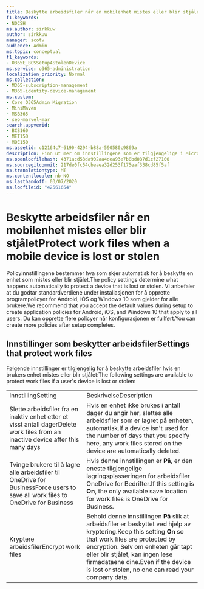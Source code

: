 ```yaml
---
title: Beskytte arbeidsfiler når en mobilenhet mistes eller blir stjålet
f1.keywords:
- NOCSH
ms.author: sirkkuw
author: sirkkuw
manager: scotv
audience: Admin
ms.topic: conceptual
f1_keywords:
- O365E_BCSSetup4StolenDevice
ms.service: o365-administration
localization_priority: Normal
ms.collection:
- M365-subscription-management
- M365-identity-device-management
ms.custom:
- Core_O365Admin_Migration
- MiniMaven
- MSB365
- seo-marvel-mar
search.appverid:
- BCS160
- MET150
- MOE150
ms.assetid: c12164c7-6190-4294-b88a-590580c9869a
description: Finn ut mer om innstillingene som er tilgjengelige i Microsoft 365 Business, for å beskytte arbeidsfiler hvis en brukers enhet går tapt eller blir stjålet.
ms.openlocfilehash: 4371acd53da902aa4dea93e7b8bd087d1cf27100
ms.sourcegitcommit: 217de0fc54cbeaea32d253f175eaf338cd85f5af
ms.translationtype: MT
ms.contentlocale: nb-NO
ms.lasthandoff: 03/07/2020
ms.locfileid: "42561654"
---
```

# <a name="protect-work-files-when-a-mobile-device-is-lost-or-stolen"></a><span data-ttu-id="b9236-103">Beskytte arbeidsfiler når en mobilenhet mistes eller blir stjålet</span><span class="sxs-lookup"><span data-stu-id="b9236-103">Protect work files when a mobile device is lost or stolen</span></span>

<span data-ttu-id="b9236-104">Policyinnstillingene bestemmer hva som skjer automatisk for å beskytte en enhet som mistes eller blir stjålet.</span><span class="sxs-lookup"><span data-stu-id="b9236-104">The policy settings determine what happens automatically to protect a device that is lost or stolen.</span></span> <span data-ttu-id="b9236-105">Vi anbefaler at du godtar standardverdiene under installasjonen for å opprette programpolicyer for Android, iOS og Windows 10 som gjelder for alle brukere.</span><span class="sxs-lookup"><span data-stu-id="b9236-105">We recommend that you accept the default values during setup to create application policies for Android, iOS, and Windows 10 that apply to all users.</span></span> <span data-ttu-id="b9236-106">Du kan opprette flere policyer når konfigurasjonen er fullført.</span><span class="sxs-lookup"><span data-stu-id="b9236-106">You can create more policies after setup completes.</span></span>
  
## <a name="settings-that-protect-work-files"></a><span data-ttu-id="b9236-107">Innstillinger som beskytter arbeidsfiler</span><span class="sxs-lookup"><span data-stu-id="b9236-107">Settings that protect work files</span></span>

<span data-ttu-id="b9236-108">Følgende innstillinger er tilgjengelig for å beskytte arbeidsfiler hvis en brukers enhet mistes eller blir stjålet:</span><span class="sxs-lookup"><span data-stu-id="b9236-108">The following settings are available to protect work files if a user's device is lost or stolen:</span></span>
  
|||
|:-----|:-----|
|<span data-ttu-id="b9236-109">Innstilling</span><span class="sxs-lookup"><span data-stu-id="b9236-109">Setting</span></span>  <br/> |<span data-ttu-id="b9236-110">Beskrivelse</span><span class="sxs-lookup"><span data-stu-id="b9236-110">Description</span></span>  <br/> |
|<span data-ttu-id="b9236-111">Slette arbeidsfiler fra en inaktiv enhet etter et visst antall dager</span><span class="sxs-lookup"><span data-stu-id="b9236-111">Delete work files from an inactive device after this many days</span></span>  <br/> |<span data-ttu-id="b9236-112">Hvis en enhet ikke brukes i antall dager du angir her, slettes alle arbeidsfiler som er lagret på enheten, automatisk.</span><span class="sxs-lookup"><span data-stu-id="b9236-112">If a device isn't used for the number of days that you specify here, any work files stored on the device are automatically deleted.</span></span>  <br/> |
|<span data-ttu-id="b9236-113">Tvinge brukere til å lagre alle arbeidsfiler til OneDrive for Business</span><span class="sxs-lookup"><span data-stu-id="b9236-113">Force users to save all work files to OneDrive for Business</span></span>  <br/> |<span data-ttu-id="b9236-114">Hvis denne innstillingen er **På**, er den eneste tilgjengelige lagringsplasseringen for arbeidsfiler OneDrive for Bedrifter.</span><span class="sxs-lookup"><span data-stu-id="b9236-114">If this setting is **On**, the only available save location for work files is OneDrive for Business.</span></span>  <br/> |
|<span data-ttu-id="b9236-115">Kryptere arbeidsfiler</span><span class="sxs-lookup"><span data-stu-id="b9236-115">Encrypt work files</span></span>  <br/> |<span data-ttu-id="b9236-116">Behold denne innstillingen **På** slik at arbeidsfiler er beskyttet ved hjelp av kryptering.</span><span class="sxs-lookup"><span data-stu-id="b9236-116">Keep this setting **On** so that work files are protected by encryption.</span></span> <span data-ttu-id="b9236-117">Selv om enheten går tapt eller blir stjålet, kan ingen lese firmadataene dine.</span><span class="sxs-lookup"><span data-stu-id="b9236-117">Even if the device is lost or stolen, no one can read your company data.</span></span>  <br/> |
   

